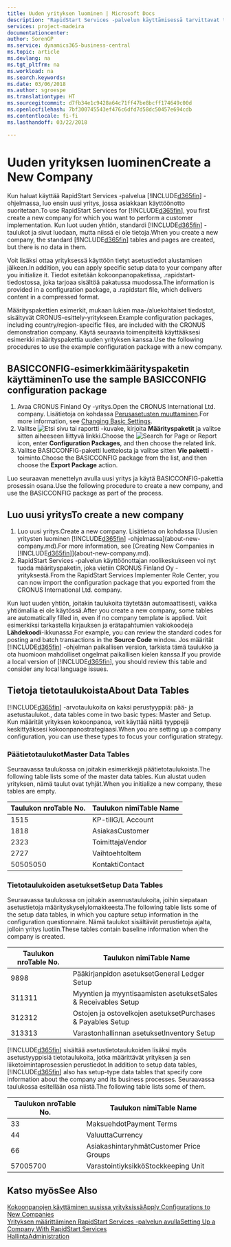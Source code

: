 ```yaml
---
title: Uuden yrityksen luominen | Microsoft Docs
description: "RapidStart Services -palvelun käyttämisessä tarvittavat taulukot ja sivut luodaan, mutta niissä ei ole tietoja."
services: project-madeira
documentationcenter: 
author: SorenGP
ms.service: dynamics365-business-central
ms.topic: article
ms.devlang: na
ms.tgt_pltfrm: na
ms.workload: na
ms.search.keywords: 
ms.date: 03/06/2018
ms.author: sgroespe
ms.translationtype: HT
ms.sourcegitcommit: d7fb34e1c9428a64c71ff47be8bcff174649c00d
ms.openlocfilehash: 7bf300745543ef476c6dfd7d58dc50457e694cdb
ms.contentlocale: fi-fi
ms.lasthandoff: 03/22/2018

---
```

# <a name="create-a-new-company"></a><span data-ttu-id="797b0-103">Uuden yrityksen luominen</span><span class="sxs-lookup"><span data-stu-id="797b0-103">Create a New Company</span></span>
<span data-ttu-id="797b0-104">Kun haluat käyttää RapidStart Services -palvelua [!INCLUDE[d365fin](includes/d365fin_md.md)] -ohjelmassa, luo ensin uusi yritys, jossa asiakkaan käyttöönotto suoritetaan.</span><span class="sxs-lookup"><span data-stu-id="797b0-104">To use RapidStart Services for [!INCLUDE[d365fin](includes/d365fin_md.md)], you first create a new company for which you want to perform a customer implementation.</span></span> <span data-ttu-id="797b0-105">Kun luot uuden yhtiön, standardi [!INCLUDE[d365fin](includes/d365fin_md.md)] -taulukot ja sivut luodaan, mutta niissä ei ole tietoja.</span><span class="sxs-lookup"><span data-stu-id="797b0-105">When you create a new company, the standard [!INCLUDE[d365fin](includes/d365fin_md.md)] tables and pages are created, but there is no data in them.</span></span>

<span data-ttu-id="797b0-106">Voit lisäksi ottaa yrityksessä käyttöön tietyt asetustiedot alustamisen jälkeen.</span><span class="sxs-lookup"><span data-stu-id="797b0-106">In addition, you can apply specific setup data to your company after you initialize it.</span></span> <span data-ttu-id="797b0-107">Tiedot esitetään kokoonpanopaketissa, .rapidstart-tiedostossa, joka tarjoaa sisältöä pakatussa muodossa.</span><span class="sxs-lookup"><span data-stu-id="797b0-107">The information is provided in a configuration package, a .rapidstart file, which delivers content in a compressed format.</span></span>  

<span data-ttu-id="797b0-108">Määrityspakettien esimerkit, mukaan lukien maa-/aluekohtaiset tiedostot, sisältyvät CRONUS-esittely-yritykseen.</span><span class="sxs-lookup"><span data-stu-id="797b0-108">Example configuration packages, including country/region-specific files, are included with the CRONUS demonstration company.</span></span> <span data-ttu-id="797b0-109">Käytä seuraavia toimenpiteitä käyttääksesi esimerkki määrityspakettia uuden yrityksen kanssa.</span><span class="sxs-lookup"><span data-stu-id="797b0-109">Use the following procedures to use the example configuration package with a new company.</span></span>  

## <a name="to-use-the-sample-basicconfig-configuration-package"></a><span data-ttu-id="797b0-110">BASICCONFIG-esimerkkimäärityspaketin käyttäminen</span><span class="sxs-lookup"><span data-stu-id="797b0-110">To use the sample BASICCONFIG configuration package</span></span>  
1. <span data-ttu-id="797b0-111">Avaa CRONUS Finland Oy -yritys.</span><span class="sxs-lookup"><span data-stu-id="797b0-111">Open the CRONUS International Ltd. company.</span></span> <span data-ttu-id="797b0-112">Lisätietoja on kohdassa [Perusasetusten muuttaminen](ui-change-basic-settings.md).</span><span class="sxs-lookup"><span data-stu-id="797b0-112">For more information, see [Changing Basic Settings](ui-change-basic-settings.md).</span></span>
2. <span data-ttu-id="797b0-113">Valitse ![Etsi sivu tai raportti](media/ui-search/search_small.png "Etsi sivu tai raportti -kuvake") -kuvake, kirjoita **Määrityspaketit** ja valitse sitten aiheeseen liittyvä linkki.</span><span class="sxs-lookup"><span data-stu-id="797b0-113">Choose the ![Search for Page or Report](media/ui-search/search_small.png "Search for Page or Report icon") icon, enter **Configuration Packages**, and then choose the related link.</span></span>  
3. <span data-ttu-id="797b0-114">Valitse BASICCONFIG-paketti luettelosta ja valitse sitten **Vie paketti** -toiminto.</span><span class="sxs-lookup"><span data-stu-id="797b0-114">Choose the BASICCONFIG package from the list, and then choose the **Export Package** action.</span></span>  

<span data-ttu-id="797b0-115">Luo seuraavan menettelyn avulla uusi yritys ja käytä BASICCONFIG-pakettia prosessin osana.</span><span class="sxs-lookup"><span data-stu-id="797b0-115">Use the following procedure to create a new company, and use the BASICCONFIG package as part of the process.</span></span>  

## <a name="to-create-a-new-company"></a><span data-ttu-id="797b0-116">Luo uusi yritys</span><span class="sxs-lookup"><span data-stu-id="797b0-116">To create a new company</span></span>  
1. <span data-ttu-id="797b0-117">Luo uusi yritys.</span><span class="sxs-lookup"><span data-stu-id="797b0-117">Create a new company.</span></span> <span data-ttu-id="797b0-118">Lisätietoa on kohdassa [Uusien yritysten luominen [!INCLUDE[d365fin](includes/d365fin_md.md)] -ohjelmassa](about-new-company.md).</span><span class="sxs-lookup"><span data-stu-id="797b0-118">For more information, see [Creating New Companies in [!INCLUDE[d365fin](includes/d365fin_md.md)]](about-new-company.md).</span></span>
2. <span data-ttu-id="797b0-119">RapidStart Services -palvelun käyttöönottajan roolikeskukseen voi nyt tuoda määrityspaketin, joka vietiin CRONUS Finland Oy -yrityksestä.</span><span class="sxs-lookup"><span data-stu-id="797b0-119">From the RapidStart Services Implementer Role Center, you can now import the configuration package that you exported from the CRONUS International Ltd. company.</span></span>

<span data-ttu-id="797b0-120">Kun luot uuden yhtiön, joitakin taulukoita täytetään automaattisesti, vaikka yhtiömallia ei ole käytössä.</span><span class="sxs-lookup"><span data-stu-id="797b0-120">After you create a new company, some tables are automatically filled in, even if no company template is applied.</span></span> <span data-ttu-id="797b0-121">Voit esimerkiksi tarkastella kirjauksen ja erätapahtumien vakiokoodeja **Lähdekoodi**-ikkunassa.</span><span class="sxs-lookup"><span data-stu-id="797b0-121">For example, you can review the standard codes for posting and batch transactions in the **Source Code** window.</span></span> <span data-ttu-id="797b0-122">Jos määrität [!INCLUDE[d365fin](includes/d365fin_md.md)] -ohjelman paikallisen version, tarkista tämä taulukko ja ota huomioon mahdolliset ongelmat paikallisen kielen kanssa.</span><span class="sxs-lookup"><span data-stu-id="797b0-122">If you provide a local version of [!INCLUDE[d365fin](includes/d365fin_md.md)], you should review this table and consider any local language issues.</span></span>

## <a name="about-data-tables"></a><span data-ttu-id="797b0-123">Tietoja tietotaulukoista</span><span class="sxs-lookup"><span data-stu-id="797b0-123">About Data Tables</span></span>
[!INCLUDE[d365fin](includes/d365fin_md.md)]<span data-ttu-id="797b0-124"> -arvotaulukoita on kaksi perustyyppiä: pää- ja asetustaulukot.</span><span class="sxs-lookup"><span data-stu-id="797b0-124">, data tables come in two basic types: Master and Setup.</span></span> <span data-ttu-id="797b0-125">Kun määrität yrityksen kokoonpanoa, voit käyttää näitä tyyppejä keskittyäksesi kokoonpanostrategiaasi.</span><span class="sxs-lookup"><span data-stu-id="797b0-125">When you are setting up a company configuration, you can use these types to focus your configuration strategy.</span></span>  

### <a name="master-data-tables"></a><span data-ttu-id="797b0-126">Päätietotaulukot</span><span class="sxs-lookup"><span data-stu-id="797b0-126">Master Data Tables</span></span>  
<span data-ttu-id="797b0-127">Seuraavassa taulukossa on joitakin esimerkkejä päätietotaulukoista.</span><span class="sxs-lookup"><span data-stu-id="797b0-127">The following table lists some of the master data tables.</span></span> <span data-ttu-id="797b0-128">Kun alustat uuden yrityksen, nämä taulut ovat tyhjät.</span><span class="sxs-lookup"><span data-stu-id="797b0-128">When you initialize a new company, these tables are empty.</span></span>  

|<span data-ttu-id="797b0-129">Taulukon nro</span><span class="sxs-lookup"><span data-stu-id="797b0-129">Table No.</span></span>|<span data-ttu-id="797b0-130">Taulukon nimi</span><span class="sxs-lookup"><span data-stu-id="797b0-130">Table Name</span></span>|  
|-------------------|--------------------|  
|<span data-ttu-id="797b0-131">15</span><span class="sxs-lookup"><span data-stu-id="797b0-131">15</span></span>|<span data-ttu-id="797b0-132">KP-tili</span><span class="sxs-lookup"><span data-stu-id="797b0-132">G/L Account</span></span>|  
|<span data-ttu-id="797b0-133">18</span><span class="sxs-lookup"><span data-stu-id="797b0-133">18</span></span>|<span data-ttu-id="797b0-134">Asiakas</span><span class="sxs-lookup"><span data-stu-id="797b0-134">Customer</span></span>|  
|<span data-ttu-id="797b0-135">23</span><span class="sxs-lookup"><span data-stu-id="797b0-135">23</span></span>|<span data-ttu-id="797b0-136">Toimittaja</span><span class="sxs-lookup"><span data-stu-id="797b0-136">Vendor</span></span>|  
|<span data-ttu-id="797b0-137">27</span><span class="sxs-lookup"><span data-stu-id="797b0-137">27</span></span>|<span data-ttu-id="797b0-138">Vaihtoehto</span><span class="sxs-lookup"><span data-stu-id="797b0-138">Item</span></span>|  
|<span data-ttu-id="797b0-139">5050</span><span class="sxs-lookup"><span data-stu-id="797b0-139">5050</span></span>|<span data-ttu-id="797b0-140">Kontakti</span><span class="sxs-lookup"><span data-stu-id="797b0-140">Contact</span></span>|  

### <a name="setup-data-tables"></a><span data-ttu-id="797b0-141">Tietotaulukoiden asetukset</span><span class="sxs-lookup"><span data-stu-id="797b0-141">Setup Data Tables</span></span>  
<span data-ttu-id="797b0-142">Seuraavassa taulukossa on joitakin asennustaulukoita, joihin siepataan asetustietoja määrityskyselylomakkeesta.</span><span class="sxs-lookup"><span data-stu-id="797b0-142">The following table lists some of the setup data tables, in which you capture setup information in the configuration questionnaire.</span></span> <span data-ttu-id="797b0-143">Nämä taulukot sisältävät perustietoja ajalta, jolloin yritys luotiin.</span><span class="sxs-lookup"><span data-stu-id="797b0-143">These tables contain baseline information when the company is created.</span></span>  

|<span data-ttu-id="797b0-144">Taulukon nro</span><span class="sxs-lookup"><span data-stu-id="797b0-144">Table No.</span></span>|<span data-ttu-id="797b0-145">Taulukon nimi</span><span class="sxs-lookup"><span data-stu-id="797b0-145">Table Name</span></span>|  
|-------------------|--------------------|  
|<span data-ttu-id="797b0-146">98</span><span class="sxs-lookup"><span data-stu-id="797b0-146">98</span></span>|<span data-ttu-id="797b0-147">Pääkirjanpidon asetukset</span><span class="sxs-lookup"><span data-stu-id="797b0-147">General Ledger Setup</span></span>|  
|<span data-ttu-id="797b0-148">311</span><span class="sxs-lookup"><span data-stu-id="797b0-148">311</span></span>|<span data-ttu-id="797b0-149">Myyntien ja myyntisaamisten asetukset</span><span class="sxs-lookup"><span data-stu-id="797b0-149">Sales & Receivables Setup</span></span>|  
|<span data-ttu-id="797b0-150">312</span><span class="sxs-lookup"><span data-stu-id="797b0-150">312</span></span>|<span data-ttu-id="797b0-151">Ostojen ja ostovelkojen asetukset</span><span class="sxs-lookup"><span data-stu-id="797b0-151">Purchases & Payables Setup</span></span>|  
|<span data-ttu-id="797b0-152">313</span><span class="sxs-lookup"><span data-stu-id="797b0-152">313</span></span>|<span data-ttu-id="797b0-153">Varastonhallinnan asetukset</span><span class="sxs-lookup"><span data-stu-id="797b0-153">Inventory Setup</span></span>|  

<span data-ttu-id="797b0-154">[!INCLUDE[d365fin](includes/d365fin_md.md)] sisältää asetustietotaulukoiden lisäksi myös asetustyyppisiä tietotaulukoita, jotka määrittävät yrityksen ja sen liiketoimintaprosessien perustiedot.</span><span class="sxs-lookup"><span data-stu-id="797b0-154">In addition to setup data tables, [!INCLUDE[d365fin](includes/d365fin_md.md)] also has setup-type data tables that specify core information about the company and its business processes.</span></span> <span data-ttu-id="797b0-155">Seuraavassa taulukossa esitellään osa niistä.</span><span class="sxs-lookup"><span data-stu-id="797b0-155">The following table lists some of them.</span></span>  

|<span data-ttu-id="797b0-156">Taulukon nro</span><span class="sxs-lookup"><span data-stu-id="797b0-156">Table No.</span></span>|<span data-ttu-id="797b0-157">Taulukon nimi</span><span class="sxs-lookup"><span data-stu-id="797b0-157">Table Name</span></span>|  
|-------------------|--------------------|  
|<span data-ttu-id="797b0-158">3</span><span class="sxs-lookup"><span data-stu-id="797b0-158">3</span></span>|<span data-ttu-id="797b0-159">Maksuehdot</span><span class="sxs-lookup"><span data-stu-id="797b0-159">Payment Terms</span></span>|  
|<span data-ttu-id="797b0-160">4</span><span class="sxs-lookup"><span data-stu-id="797b0-160">4</span></span>|<span data-ttu-id="797b0-161">Valuutta</span><span class="sxs-lookup"><span data-stu-id="797b0-161">Currency</span></span>|  
|<span data-ttu-id="797b0-162">6</span><span class="sxs-lookup"><span data-stu-id="797b0-162">6</span></span>|<span data-ttu-id="797b0-163">Asiakashintaryhmät</span><span class="sxs-lookup"><span data-stu-id="797b0-163">Customer Price Groups</span></span>|  
|<span data-ttu-id="797b0-164">5700</span><span class="sxs-lookup"><span data-stu-id="797b0-164">5700</span></span>|<span data-ttu-id="797b0-165">Varastointiyksikkö</span><span class="sxs-lookup"><span data-stu-id="797b0-165">Stockkeeping Unit</span></span>|

  

## <a name="see-also"></a><span data-ttu-id="797b0-166">Katso myös</span><span class="sxs-lookup"><span data-stu-id="797b0-166">See Also</span></span>  
[<span data-ttu-id="797b0-167">Kokoonpanojen käyttäminen uusissa yrityksissä</span><span class="sxs-lookup"><span data-stu-id="797b0-167">Apply Configurations to New Companies</span></span>](admin-apply-configuration-to-new-companies.md)  
[<span data-ttu-id="797b0-168">Yrityksen määrittäminen RapidStart Services -palvelun avulla</span><span class="sxs-lookup"><span data-stu-id="797b0-168">Setting Up a Company With RapidStart Services</span></span>](admin-set-up-a-company-with-rapidstart.md)  
[<span data-ttu-id="797b0-169">Hallinta</span><span class="sxs-lookup"><span data-stu-id="797b0-169">Administration</span></span>](admin-setup-and-administration.md)

